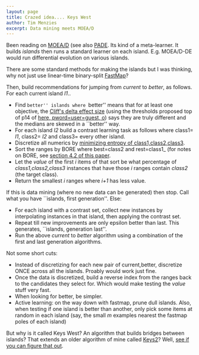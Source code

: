 ```yaml
---
layout: page
title: Crazed idea.... Keys West
author: Tim Menzies
excerpt: Data mining meets MOEA/D 
---
```


Been reading on
[MOEA/D](http://citeseerx.ist.psu.edu/viewdoc/summary?doi=10.1.1.320.1222&rank=1)
(see also
[PADE](http://pagmo.sourceforge.net/pygmo/documentation/algorithms.html#PyGMO.algorithm.pade). Its
kind of a meta-learner. It builds _islands_ then
runs a standard learner on each
island. E.g. MOEA/D-DE would run differential
evolution on various islands.

There are some standard methods for making the
islands but I was thinking, why not just use linear-time binary-split
[FastMap](https://github.com/ai-se/where/blob/master/where2.py#L26)?

Then, build recommendations for jumping from
_current_ to _better_, as follows.
For each current island _I1_..

+ Find ``better'' islands where ``better''
  means that for at least one objective,
  the [Cliff's delta effect
  size](https://github.com/ai-se/where/blob/5428935fd8138ed83c2bef2800d2b525bb80e949/cliff.py)
  (using the thresholds proposed top of p14 of  [here, pword=user=guest,
  o](http://unbox.org/doc/07cliffDelta.pdf)) says they are truly
	   different and the medians are skewed in a ``better'' way.
+ For each island _I2_ build a contrast learning task as follows
  where class1= _I1_, class2= _I2_ and class3= every other island.
+ Discretize all numerics by
  [minimizing entropy of
  class1,class2,class3](https://github.com/timm/axe/blob/master/old/ediv.py).
+ Sort the ranges by
  BORE where  best=class2 and rest=class1_ (for notes on BORE,
  see [section 4.2  of this paper](http://menzies.us/pdf/07casease.pdf).
+ Let the _value_ of the first _i_ items of that sort be what percentage
  of _class1,class2,class3_ instances that have those _i_ ranges contain
  _class2_ (the target class).
+ Return the smallest _i_ ranges where _i+1_ has less value.

If this is data mining (where no new data can be generated) then stop.
Call what you have ``islands, first generation''.
Else:

+ For each island with a contrast set, collect new instances by
  interpolating instances in that island, then applying the contrast set.
+ Repeat till new improvements are only epsilon better than last. This generates, ``islands,
  generation last''.
+ Run the above _current_ to _better_ algorithm using a combination of the first and last generation
  algorithms.

Not some short cuts:

+ Instead of discretizing for each new pair of current,better, discretize ONCE across all the islands. Proably would
  work just fine.
+ Once the data is discretized, build a reverse index from the ranges back to the candidates they select for. Which would make   testing the _value_ stuff very fast.  
+ When looking for better, be simpler. 
+ Active learning: on the way down with fastmap, prune dull islands. Also, when testing if one island is better than another,   only pick some items at random in each island (say, the small _m_ examples nearest the fastmap poles of each island)

But why is it called Keys West? An algorithm that builds bridges between islands?
That extends an older algorithm of mine called [Keys2](http://goo.gl/ucwCfV)?
Well, [see if you can figure that out](http://goo.gl/fG1pWx).

